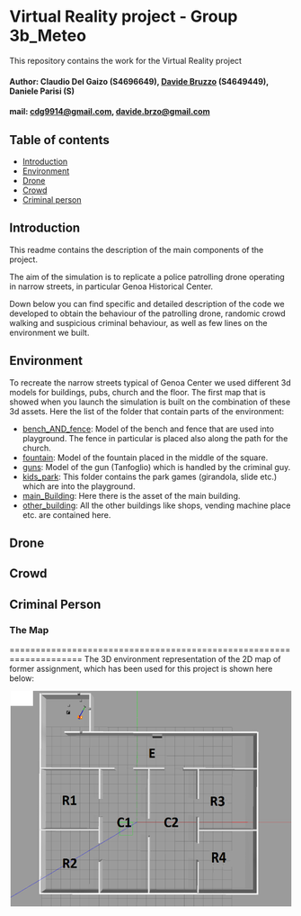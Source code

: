 # Virtual Reality project - Group 3b_Meteo

This repository contains the work for the Virtual Reality project 

#### Author: Claudio Del Gaizo (S4696649), [Davide Bruzzo](mailto:davide.brzo@gmail.com?subject=[GitHub]%20Source%20Han%20Sans) (S4649449), Daniele Parisi (S)

#### mail: cdg9914@gmail.com, davide.brzo@gmail.com

Table of contents
----------------------

* [Introduction](#introduction)
* [Environment](#environment)
* [Drone](#drone)
* [Crowd](#crowd)
* [Criminal person](#criminal-person)

## Introduction

This readme contains the description of the main components of the project.

The aim of the simulation is to replicate a police patrolling drone operating in narrow streets, in particular Genoa Historical Center. 

Down below you can find specific and detailed description of the code we developed to obtain the behaviour of the patrolling drone, randomic crowd walking and suspicious criminal behaviour, as well as few lines on the environment we built. 

	
## Environment

To recreate the narrow streets typical of Genoa Center we used different 3d models for buildings, pubs, church and the floor. The first map that is showed when you launch the simulation is built on the combination of these 3d assets.
Here the list of the folder that contain parts of the environment:
* [bench_AND_fence](https://unigeit.sharepoint.com/:f:/r/sites/VRxRobot2223-Group3BMeteo/Documenti%20condivisi/Group%203BMeteo/MyProject/Content/3b_meteo/bench_AND_fence?csf=1&web=1&e=EFo7UT): Model of the bench and fence that are used into playground. The fence in particular is placed also along the path for the church.
* [fountain](https://unigeit.sharepoint.com/:f:/r/sites/VRxRobot2223-Group3BMeteo/Documenti%20condivisi/Group%203BMeteo/MyProject/Content/3b_meteo/fountain?csf=1&web=1&e=u6gfKg): Model of the fountain placed in the middle of the square.
* [guns](https://unigeit.sharepoint.com/:f:/r/sites/VRxRobot2223-Group3BMeteo/Documenti%20condivisi/Group%203BMeteo/MyProject/Content/3b_meteo/guns?csf=1&web=1&e=vczd6Z): Model of the gun (Tanfoglio) which is handled by the criminal guy.
* [kids_park](https://unigeit.sharepoint.com/:f:/r/sites/VRxRobot2223-Group3BMeteo/Documenti%20condivisi/Group%203BMeteo/MyProject/Content/3b_meteo/kids_park?csf=1&web=1&e=KVdXnr): This folder contains the park games (girandola, slide etc.) which are into the playground.
* [main_Building](https://unigeit.sharepoint.com/:f:/r/sites/VRxRobot2223-Group3BMeteo/Documenti%20condivisi/Group%203BMeteo/MyProject/Content/3b_meteo/main_Building?csf=1&web=1&e=R9nZCM): Here there is the asset of the main building.
* [other_building](https://unigeit.sharepoint.com/:f:/r/sites/VRxRobot2223-Group3BMeteo/Documenti%20condivisi/Group%203BMeteo/MyProject/Content/3b_meteo/main_Building?csf=1&web=1&e=R9nZCM): All the other buildings like shops, vending machine place etc. are contained here.

## Drone

	
## Crowd


## Criminal Person

### The Map
====================================================================
The 3D environment representation of the 2D map of former assignment, which has been used for this project is shown here below:

<p><p align="center">
<img src="https://github.com/claudio-dg/assignment2/blob/main/media/GazeboMap.png?raw=true" width="500" />
<p>
